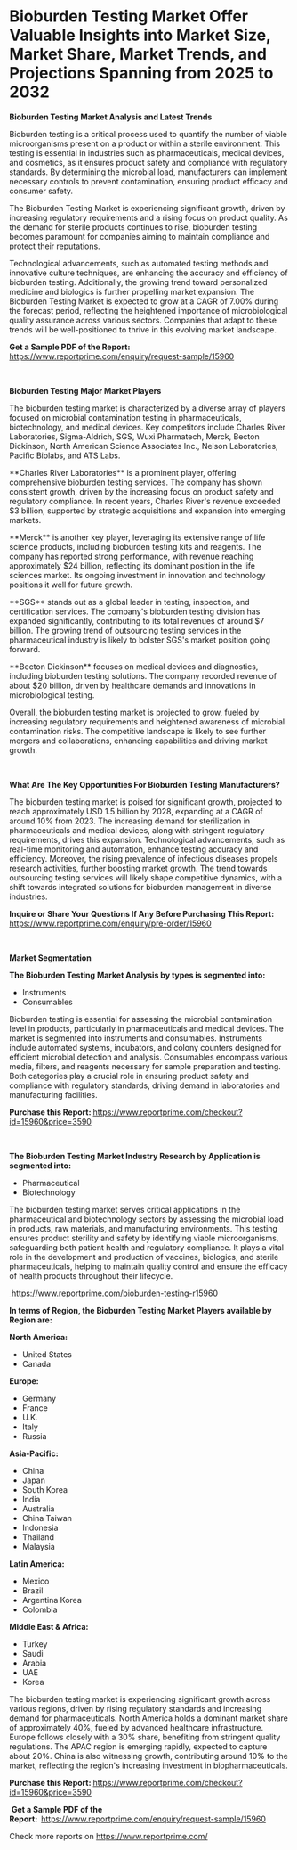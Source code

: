 <p><h1>Bioburden Testing Market Offer Valuable Insights into Market Size, Market Share, Market Trends, and Projections Spanning from 2025 to 2032</h1></p><p><strong>Bioburden Testing Market Analysis and Latest Trends</strong></p>
<p><p>Bioburden testing is a critical process used to quantify the number of viable microorganisms present on a product or within a sterile environment. This testing is essential in industries such as pharmaceuticals, medical devices, and cosmetics, as it ensures product safety and compliance with regulatory standards. By determining the microbial load, manufacturers can implement necessary controls to prevent contamination, ensuring product efficacy and consumer safety.</p><p>The Bioburden Testing Market is experiencing significant growth, driven by increasing regulatory requirements and a rising focus on product quality. As the demand for sterile products continues to rise, bioburden testing becomes paramount for companies aiming to maintain compliance and protect their reputations. </p><p>Technological advancements, such as automated testing methods and innovative culture techniques, are enhancing the accuracy and efficiency of bioburden testing. Additionally, the growing trend toward personalized medicine and biologics is further propelling market expansion. The Bioburden Testing Market is expected to grow at a CAGR of 7.00% during the forecast period, reflecting the heightened importance of microbiological quality assurance across various sectors. Companies that adapt to these trends will be well-positioned to thrive in this evolving market landscape.</p></p>
<p><strong>Get a Sample PDF of the Report:&nbsp;</strong> <a href="https://www.reportprime.com/enquiry/request-sample/15960?utm_campaign=3032&utm_medium=2&utm_source=Github&utm_content=ia&utm_term=20032025&utm_id=bioburden-testing">https://www.reportprime.com/enquiry/request-sample/15960</a></p>
<p>&nbsp;</p>
<p><strong>Bioburden Testing Major Market Players</strong></p>
<p><p>The bioburden testing market is characterized by a diverse array of players focused on microbial contamination testing in pharmaceuticals, biotechnology, and medical devices. Key competitors include Charles River Laboratories, Sigma-Aldrich, SGS, Wuxi Pharmatech, Merck, Becton Dickinson, North American Science Associates Inc., Nelson Laboratories, Pacific Biolabs, and ATS Labs. </p><p>**Charles River Laboratories** is a prominent player, offering comprehensive bioburden testing services. The company has shown consistent growth, driven by the increasing focus on product safety and regulatory compliance. In recent years, Charles River's revenue exceeded $3 billion, supported by strategic acquisitions and expansion into emerging markets.</p><p>**Merck** is another key player, leveraging its extensive range of life science products, including bioburden testing kits and reagents. The company has reported strong performance, with revenue reaching approximately $24 billion, reflecting its dominant position in the life sciences market. Its ongoing investment in innovation and technology positions it well for future growth.</p><p>**SGS** stands out as a global leader in testing, inspection, and certification services. The company's bioburden testing division has expanded significantly, contributing to its total revenues of around $7 billion. The growing trend of outsourcing testing services in the pharmaceutical industry is likely to bolster SGS's market position going forward.</p><p>**Becton Dickinson** focuses on medical devices and diagnostics, including bioburden testing solutions. The company recorded revenue of about $20 billion, driven by healthcare demands and innovations in microbiological testing. </p><p>Overall, the bioburden testing market is projected to grow, fueled by increasing regulatory requirements and heightened awareness of microbial contamination risks. The competitive landscape is likely to see further mergers and collaborations, enhancing capabilities and driving market growth.</p></p>
<p>&nbsp;</p>
<p><strong>What Are The Key Opportunities For Bioburden Testing Manufacturers?</strong></p>
<p><p>The bioburden testing market is poised for significant growth, projected to reach approximately USD 1.5 billion by 2028, expanding at a CAGR of around 10% from 2023. The increasing demand for sterilization in pharmaceuticals and medical devices, along with stringent regulatory requirements, drives this expansion. Technological advancements, such as real-time monitoring and automation, enhance testing accuracy and efficiency. Moreover, the rising prevalence of infectious diseases propels research activities, further boosting market growth. The trend towards outsourcing testing services will likely shape competitive dynamics, with a shift towards integrated solutions for bioburden management in diverse industries.</p></p>
<p><strong>Inquire or Share Your Questions If Any Before Purchasing This Report:</strong> <a href="https://www.reportprime.com/enquiry/pre-order/15960?utm_campaign=3032&utm_medium=2&utm_source=Github&utm_content=ia&utm_term=20032025&utm_id=bioburden-testing">https://www.reportprime.com/enquiry/pre-order/15960</a></p>
<p>&nbsp;</p>
<p><strong>Market Segmentation</strong></p>
<p><strong>The Bioburden Testing Market Analysis by types is segmented into:</strong></p>
<p><ul><li>Instruments</li><li>Consumables</li></ul></p>
<p><p>Bioburden testing is essential for assessing the microbial contamination level in products, particularly in pharmaceuticals and medical devices. The market is segmented into instruments and consumables. Instruments include automated systems, incubators, and colony counters designed for efficient microbial detection and analysis. Consumables encompass various media, filters, and reagents necessary for sample preparation and testing. Both categories play a crucial role in ensuring product safety and compliance with regulatory standards, driving demand in laboratories and manufacturing facilities.</p></p>
<p><strong>Purchase this Report:&nbsp;</strong><a href="https://www.reportprime.com/checkout?id=15960&price=3590&utm_campaign=3032&utm_medium=2&utm_source=Github&utm_content=ia&utm_term=20032025&utm_id=bioburden-testing">https://www.reportprime.com/checkout?id=15960&price=3590</a></p>
<p>&nbsp;</p>
<p><strong>The Bioburden Testing Market Industry Research by Application is segmented into:</strong></p>
<p><ul><li>Pharmaceutical</li><li>Biotechnology</li></ul></p>
<p><p>The bioburden testing market serves critical applications in the pharmaceutical and biotechnology sectors by assessing the microbial load in products, raw materials, and manufacturing environments. This testing ensures product sterility and safety by identifying viable microorganisms, safeguarding both patient health and regulatory compliance. It plays a vital role in the development and production of vaccines, biologics, and sterile pharmaceuticals, helping to maintain quality control and ensure the efficacy of health products throughout their lifecycle.</p></p>
<p><a href="https://www.reportprime.com/bioburden-testing-r15960?utm_campaign=3032&utm_medium=2&utm_source=Github&utm_content=ia&utm_term=20032025&utm_id=bioburden-testing">&nbsp;https://www.reportprime.com/bioburden-testing-r15960</a></p>
<p><strong>In terms of Region, the Bioburden Testing Market Players available by Region are:</strong></p>
<p>
    <p> <strong> North America: </strong>
        <ul>
            <li>United States</li>
            <li>Canada</li>
        </ul>
        </p> 
    <p> <strong> Europe: </strong>
        <ul>
            <li>Germany</li>
            <li>France</li>
            <li>U.K.</li>
            <li>Italy</li>
            <li>Russia</li>
        </ul>
        </p> 
    <p> <strong> Asia-Pacific: </strong>
        <ul>
            <li>China</li>
            <li>Japan</li>
            <li>South Korea</li>
            <li>India</li>
            <li>Australia</li>
            <li>China Taiwan</li>
            <li>Indonesia</li>
            <li>Thailand</li>
            <li>Malaysia</li>
        </ul>
        </p> 
    <p> <strong> Latin America: </strong>
        <ul>
            <li>Mexico</li>
            <li>Brazil</li>
            <li>Argentina Korea</li>
            <li>Colombia</li>
        </ul>
        </p> 
    <p> <strong> Middle East & Africa: </strong>
        <ul>
            <li>Turkey</li>
            <li>Saudi</li>
            <li>Arabia</li>
            <li>UAE</li>
            <li>Korea</li>
        </ul>
    </p>
    </p>
<p><p>The bioburden testing market is experiencing significant growth across various regions, driven by rising regulatory standards and increasing demand for pharmaceuticals. North America holds a dominant market share of approximately 40%, fueled by advanced healthcare infrastructure. Europe follows closely with a 30% share, benefiting from stringent quality regulations. The APAC region is emerging rapidly, expected to capture about 20%. China is also witnessing growth, contributing around 10% to the market, reflecting the region's increasing investment in biopharmaceuticals.</p></p>
<p><strong>Purchase this Report: </strong><a href="https://www.reportprime.com/checkout?id=15960&price=3590&utm_campaign=3032&utm_medium=2&utm_source=Github&utm_content=ia&utm_term=20032025&utm_id=bioburden-testing">https://www.reportprime.com/checkout?id=15960&price=3590</a></p>
<p>&nbsp;<strong>Get a Sample PDF of the Report:&nbsp;&nbsp;</strong><a href="https://www.reportprime.com/enquiry/request-sample/15960?utm_campaign=3032&utm_medium=2&utm_source=Github&utm_content=ia&utm_term=20032025&utm_id=bioburden-testing">https://www.reportprime.com/enquiry/request-sample/15960</a></p>
<p><strong></strong></p>
<p>Check more reports on <a href="https://www.reportprime.com/?utm_campaign=3032&utm_medium=2&utm_source=Github&utm_content=ia&utm_term=20032025&utm_id=bioburden-testing">https://www.reportprime.com/</a></p>
